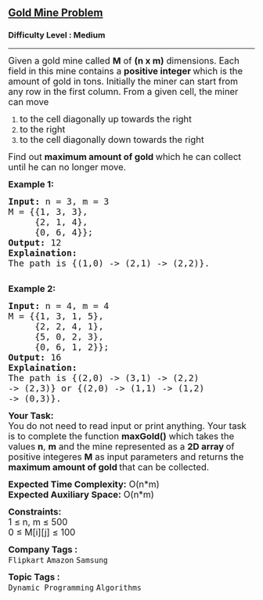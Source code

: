 <h2><a href="https://www.geeksforgeeks.org/problems/gold-mine-problem2608/1?page=3&company=Flipkart&difficulty=Medium&sortBy=submissions">Gold Mine Problem</a></h2><h3>Difficulty Level : Medium</h3><hr><div class="problems_problem_content__Xm_eO"><p><span style="font-size: 18px;">Given a gold mine called&nbsp;<strong>M</strong>&nbsp;of <strong>(n x&nbsp;m)</strong> dimensions. Each field in this mine contains a <strong>positive integer </strong>which is the amount of gold in tons. Initially the miner can start from any row in the first column. From&nbsp;a given cell, the miner can move </span></p>
<ol>
<li><span style="font-size: 18px;">to the cell diagonally up towards the right&nbsp;</span></li>
<li><span style="font-size: 18px;">to the right</span></li>
<li><span style="font-size: 18px;">to the cell&nbsp;diagonally down towards the right</span></li>
</ol>
<p><span style="font-size: 18px;">Find out <strong>maximum amount of gold </strong>which he can collect until he can no longer move.</span></p>
<p><strong><span style="font-size: 18px;">Example 1:</span></strong></p>
<pre><span style="font-size: 18px;"><strong>Input:</strong> n = 3, m = 3
M = {{1, 3, 3},
     {2, 1, 4},
     {0, 6, 4}};
<strong>Output:</strong> 12
<strong>Explaination:</strong> 
The path is {(1,0) -&gt; (2,1) -&gt; (2,2)}.</span></pre>
<p><br><strong><span style="font-size: 18px;">Example 2:</span></strong></p>
<pre><span style="font-size: 18px;"><strong>Input:</strong> n = 4, m = 4
M = {{1, 3, 1, 5},
     {2, 2, 4, 1},
     {5, 0, 2, 3},
     {0, 6, 1, 2}};
<strong>Output:</strong> 16
<strong>Explaination:</strong> 
The path is {(2,0) -&gt; (3,1) -&gt; (2,2) 
-&gt; (2,3)} or {(2,0) -&gt; (1,1) -&gt; (1,2) 
-&gt; (0,3)}.</span></pre>
<p><span style="font-size: 18px;"><strong>Your Task:</strong><br>You do not need to read input or print anything. Your task is to complete the function <strong>maxGold()</strong> which takes the values <strong>n</strong>, <strong>m</strong> and the mine represented as a <strong>2D array </strong>of positive integeres <strong>M</strong> as input parameters and returns the <strong>maximum amount of gold </strong>that can be collected.</span></p>
<p><span style="font-size: 18px;"><strong>Expected Time Complexity:</strong> O(n*m)<br><strong>Expected Auxiliary Space:</strong> O(n*m)</span></p>
<p><span style="font-size: 18px;"><strong>Constraints:</strong><br>1 ≤ n, m ≤ 500<br></span><span style="font-size: 18px;">0 ≤ M[i][j] ≤ 100</span></p></div><p><span style=font-size:18px><strong>Company Tags : </strong><br><code>Flipkart</code>&nbsp;<code>Amazon</code>&nbsp;<code>Samsung</code>&nbsp;<br><p><span style=font-size:18px><strong>Topic Tags : </strong><br><code>Dynamic Programming</code>&nbsp;<code>Algorithms</code>&nbsp;